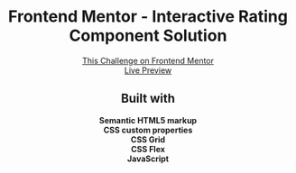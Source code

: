 <h1 align="center">Frontend Mentor - Interactive Rating Component Solution</h1>

<div align="center"><a href="https://www.frontendmentor.io/challenges/interactive-rating-component-koxpeBUmI">This Challenge on Frontend Mentor</a></div>
<div align="center"><a href="https://amortise.github.io/fm-interactive-rating-card-design/">Live Preview</a></div>

<h2 align="center">Built with</h2>

<div align="center"><b>Semantic HTML5 markup</b></div>
<div align="center"><b>CSS custom properties</b></div>
<div align="center"><b>CSS Grid</b></div>
<div align="center"><b>CSS Flex</b></div>
<div align="center"><b>JavaScript</b></div>
